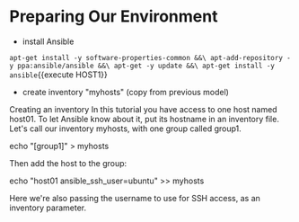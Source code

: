 # Preparing Our Environment

- install Ansible

`
apt-get install -y software-properties-common &&\
apt-add-repository -y ppa:ansible/ansible &&\
apt-get -y update &&\
apt-get install -y ansible
`{{execute HOST1}}


- create inventory "myhosts" (copy from previous model)

Creating an inventory
In this tutorial you have access to one host named host01. To let Ansible know about it, put its hostname in an inventory file. Let's call our inventory myhosts, with one group called group1.

echo "[group1]" > myhosts

Then add the host to the group:

echo "host01 ansible_ssh_user=ubuntu" >> myhosts

Here we're also passing the username to use for SSH access, as an inventory parameter.

